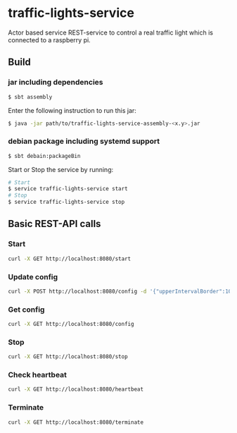 # traffic-lights-service
Actor based service REST-service to control a real traffic light which is connected to a raspberry pi.

## Build

### jar including dependencies
```bash
$ sbt assembly
```

Enter the following instruction to run this jar:
```bash
$ java -jar path/to/traffic-lights-service-assembly-<x.y>.jar 
```

### debian package including systemd support
```bash
$ sbt debain:packageBin
```
Start or Stop the service by running:
```bash
# Start
$ service traffic-lights-service start
# Stop
$ service traffic-lights-service stop
```

## Basic REST-API calls

### Start
```bash
curl -X GET http://localhost:8080/start
```

### Update config
```bash
curl -X POST http://localhost:8080/config -d '{"upperIntervalBorder":10.0,"lowerIntervalBorder":8.0,"greenLightDuration":5.0,"yellowLightDuration":5.0,"yellowRedLightDuration":5.0}'
```

### Get config
```bash
curl -X GET http://localhost:8080/config
```

### Stop
```bash
curl -X GET http://localhost:8080/stop
```

### Check heartbeat
```bash
curl -X GET http://localhost:8080/heartbeat
```

### Terminate
```bash
curl -X GET http://localhost:8080/terminate
```

